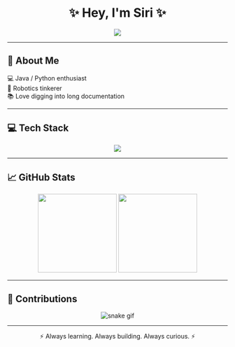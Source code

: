 <!-- Profile README -->

<h1 align="center">✨ Hey, I'm Siri ✨</h1>

<p align="center">
  <a href="https://git.io/typing-svg">
    <img src="https://readme-typing-svg.herokuapp.com?size=24&duration=4000&color=FF8C00&center=true&vCenter=true&width=500&lines=Student+Developer;Java+%26+Python+Enthusiast;Robotics+%7C+Builder+%7C+Coder;Lover+of+Clean+Code+%26+Docs" />
  </a>
</p>

---

## 🚀 About Me  
💻 Java / Python enthusiast  
🤖 Robotics tinkerer  
📚 Love digging into long documentation  

---

## 💻 Tech Stack  
<p align="center">
  <img src="https://skillicons.dev/icons?i=java,python,git,github,vscode,linux,markdown" />
</p>

---

## 📈 GitHub Stats  

<p align="center">
  <img src="https://github-readme-stats.vercel.app/api?username=siriwastaken&show_icons=true&theme=tokyonight&hide_border=true&bg_color=0D1117&title_color=FF8C00&icon_color=FF8C00" height="180" />
  <img src="https://github-readme-stats.vercel.app/api/top-langs/?username=sirwastaken&layout=compact&theme=tokyonight&hide_border=true&bg_color=0D1117&title_color=FF8C00" height="180" />
</p>

---

## 🐍 Contributions  
<p align="center">
  <img src="https://github.com/sriganty/sriganty/blob/output/snake.svg" alt="snake gif"/>
</p>

---

<p align="center">⚡ Always learning. Always building. Always curious. ⚡</p>
